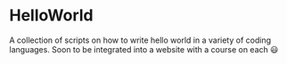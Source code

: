 # HelloWorld
A collection of scripts on how to write hello world in a variety of coding languages. Soon to be integrated into a website with a course on each :smiley:
